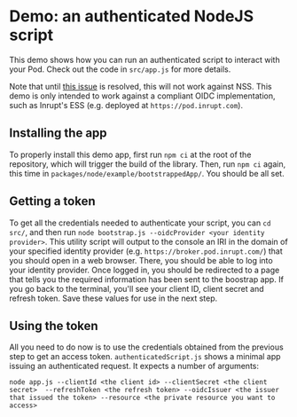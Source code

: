 # Demo: an authenticated NodeJS script

This demo shows how you can run an authenticated script to interact with your Pod.
Check out the code in `src/app.js` for more details.

Note that until [this issue](https://github.com/solid/node-solid-server/issues/1533)
is resolved, this will not work against NSS. This demo is only intended to work against a compliant
OIDC implementation, such as Inrupt's ESS (e.g. deployed at `https://pod.inrupt.com`).

## Installing the app

To properly install this demo app, first run `npm ci` at the root of the repository, which will trigger
the build of the library. Then, run `npm ci` again, this time in
`packages/node/example/bootstrappedApp/`. You should be all set.

## Getting a token

To get all the credentials needed to authenticate your script, you can `cd src/`,
and then run `node bootstrap.js --oidcProvider <your identity provider>`. 
This utility script will output to the console an IRI in the domain of your specified
identity provider (e.g. `https://broker.pod.inrupt.com/`) that you should open
in a web browser. There, you should be able to log into your identity provider. Once
logged in, you should be redirected to a page that tells you the required information
has been sent to the boostrap app. If you go back to the terminal, you'll see
your client ID, client secret and refresh token. Save these values for use in the next step.

## Using the token

All you need to do now is to use the credentials obtained from the previous step to get an
access token. `authenticatedScript.js` shows a minimal app issuing an authenticated
request. It expects a number of arguments: 

```
node app.js --clientId <the client id> --clientSecret <the client secret>  --refreshToken <the refresh token> --oidcIssuer <the issuer that issued the token> --resource <the private resource you want to access>
```
